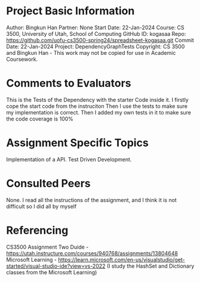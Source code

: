 # Project Basic Information
Author: Bingkun Han
Partner: None
Start Date: 22-Jan-2024
Course: CS 3500, University of Utah, School of Computing
GitHub ID: kogasaa
Repo: https://github.com/uofu-cs3500-spring24/spreadsheet-kogasaa.git
Commit Date: 22-Jan-2024
Project: DependencyGraphTests
Copyright: CS 3500 and Bingkun Han - This work may not be copied for use in Academic Coursework.

# Comments to Evaluators
This is the Tests of the Dependency with the starter Code inside it. I firstly cope the start code from the instruciton
Then I use the tests to make sure my implementation is correct. Then I added my own tests in it to make sure the code 
coverage is 100%


# Assignment Specific Topics
Implementation of a API.
Test Driven Development.

# Consulted Peers
None. I read all the instructions of the assignment, and I think it is not difficult so I did all by myself

# Referencing
CS3500 Assignment Two Duide - https://utah.instructure.com/courses/940768/assignments/13804648
Microsoft Learning - https://learn.microsoft.com/en-us/visualstudio/get-started/visual-studio-ide?view=vs-2022 (I study the HashSet<T> and 
Dictionary classes from the Microsoft Learning)